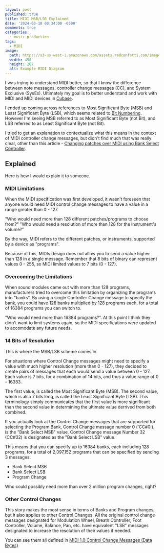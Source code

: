 ```yaml
---
layout: post
published: true
title: MIDI MSB/LSB Explained
date: '2024-03-18 00:34:00 -0500'
comments: true
categories:
  - music-production
tags:
  - MIDI
image: 
  path: https://s3-us-west-1.amazonaws.com/assets.redconfetti.com/images/posts/2024-04-17/minimal-midi-chain.png
  width: 450
  height: 207
  alt: Example MIDI Diagram
---
```


I was trying to understand MIDI better, so that I know the difference between
note messages, controller change messages (CC), and System Exclusive (SysEx).
Ultimately my goal is to better understand and work with MIDI and MIDI devices
in [Cubase][].

I ended up coming across references to Most Significant Byte (MSB) and Least
Significant Byte (LSB), which seems related to [Bit Numbering][]. However
I'm seeing MSB referred to as Most Significant Byte (not Bit), and LSB referred
to as Least Significant Byte (not Bit).

I tried to get an explanation to contextualize what this means in the context
of MIDI controller change messages, but didn't find much that was really clear,
other than this article -
[Changing patches over MIDI using Bank Select Controller][].

## Explained

Here is how I would explain it to someone.

### MIDI Limitations

When the MIDI specification was first developed, it wasn't foreseen that anyone
would need MIDI control change messages to have a value in a range greater than
0 - 127.

"Who would need more than 128 different patches/programs to choose from?"
"Who would need a resolution of more than 128 for the instrument's volume?"

By the way, MIDI refers to the different patches, or instruments, supported by
a device as "programs".

Because of this, MIDIs design does not allow you to send a value higher than 128
in a single message. Remember that 8 bits of binary can represent values
0 - 255, so MIDI limited values to 7 bits (0 - 127).

### Overcoming the Limitations

When sound modules came out with more than 128 programs, manufacturers
tried to overcome this limitation by organizing the programs into "banks". By
using a single Controller Change message to specify the bank, you could
have 128 banks multiplied by 128 programs each, for a total of
16384 programs you can switch to.

"Who would need more than 16384 programs?". At this point I think they didn't
want to limit systems again, so the MIDI specifications were updated to
accomodate any future needs.

### 14 Bits of Resolution

This is where the MSB/LSB scheme comes in.

For situations where Control Change messages might need to specify a value with
much higher resolution (more than 0 - 127), they decided to create pairs of
messages that each would send a value between 0 - 127. Each value is 7 bits,
for a combination of 14 bits, and thus a value range of 0 - 16383.

The first value, is called the Most Significant Byte (MSB). The second value,
which is also 7 bits long, is called the Least Significant Byte (LSB). This
terminology simply communicates that the first value is more significant than
the second value in determining the ultimate value derrived from both combined.

If you actually look at the Control Change messages that are supported for
selecting the Program Bank, Control Change message number 0 ('CC#0'), is the
"Bank Select MSB" value. Control Change message Number 32 (CC#32) is designated
as the "Bank Select LSB" value.

This means that you can specify up to 16384 banks, each including 128 programs,
for a total of 2,097,152 programs that can be specified by sending 3 messages:

* Bank Select MSB
* Bank Select LSB
* Program Change

Who could possibly need more than over 2 million program changes, right?

### Other Control Changes

This story makes the most sense in terms of Banks and Program changes, but it
also applies to other Control Changes. All the original control change messages
designated for Modulation Wheel, Breath Controller, Foot Controller, Volume,
Balance, Pan, etc. have equivalent "LSB" messages designated to increase the
resolution of their values if needed.

You can see them all defined in [MIDI 1.0 Control Change Messages (Data Bytes)][]

[Cubase]: https://www.steinberg.net/cubase/
[Changing patches over MIDI using Bank Select Controller]: http://midi.teragonaudio.com/tutr/bank.htm
[Bit Numbering]: https://en.wikipedia.org/wiki/Bit_numbering#Most_significant_bit
[MIDI 1.0 Control Change Messages (Data Bytes)]: https://midi.org/midi-1-0-control-change-messages
